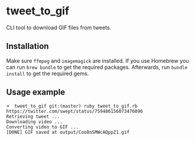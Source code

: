 # tweet_to_gif
CLI tool to download GIF files from tweets.

## Installation
Make sure `ffmpeg` and `imagemagick` are installed. If you use Homebrew you can run `brew bundle` to get the required packages. Afterwards, run `bundle install` to get the required gems.

## Usage example
```
➜  tweet_to_gif git:(master) ruby tweet_to_gif.rb https://twitter.com/swept/status/759486156073476096
Retrieving tweet ...
Downloading video ...
Converting video to GIF ...
[DONE] GIF saved at output/Coo8nSMWcAQppZ1.gif
```
